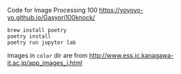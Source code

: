 Code for Image Processing 100 https://yoyoyo-yo.github.io/Gasyori100knock/

```shell
brew install poetry
poetry install
poetry run jupyter lab
```

Images in `color` dir are from http://www.ess.ic.kanagawa-it.ac.jp/app_images_j.html
